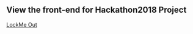 <!DOCTYPE html>
<html lang="en">
<head>
</head>
    <body>
  <h2>View the front-end for Hackathon2018 Project</h2>
  
  <a href="https://kilieva.github.io/Hackathon2018/">LockMe Out</a>
 </body>
</html>

